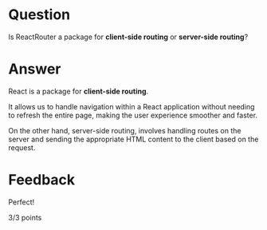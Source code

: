 # Question

Is ReactRouter a package for **client-side routing** or **server-side routing**?

# Answer

React is a package for **client-side routing**.

It allows us to handle navigation within a React application without needing to refresh the entire page, making the user experience smoother and faster.

On the other hand, server-side routing, involves handling routes on the server and sending the appropriate HTML content to the client based on the request.

# Feedback

Perfect!

3/3 points
